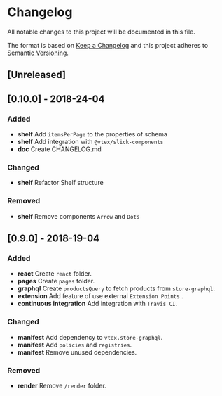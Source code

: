 # Changelog

All notable changes to this project will be documented in this file.

The format is based on [Keep a Changelog](http://keepachangelog.com/en/1.0.0/)
and this project adheres to [Semantic Versioning](http://semver.org/spec/v2.0.0.html).

## [Unreleased]

## [0.10.0] - 2018-24-04

### Added
 - **shelf** Add `itemsPerPage` to the properties of schema
 - **shelf** Add integration with `@vtex/slick-components`
 - **doc** Create CHANGELOG.md

### Changed
 - **shelf** Refactor Shelf structure

### Removed
 - **shelf** Remove components `Arrow` and `Dots`

## [0.9.0] - 2018-19-04

### Added

* **react** Create `react` folder.
* **pages** Create `pages` folder.
* **graphql** Create `productsQuery` to fetch products from `store-graphql`.
* **extension** Add feature of use external `Extension Points` .
* **continuous integration** Add integration with `Travis CI`.

### Changed

* **manifest** Add dependency to `vtex.store-graphql`.
* **manifest** Add `policies` and `registries`.
* **manifest** Remove unused dependencies.

### Removed

* **render** Remove `/render` folder.
  